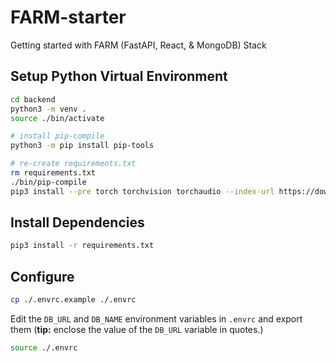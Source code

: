 # FARM-starter
Getting started with FARM (FastAPI, React, &amp; MongoDB) Stack

## Setup Python Virtual Environment

```bash
cd backend
python3 -m venv .
source ./bin/activate
```

```bash
# install pip-compile
python3 -m pip install pip-tools

# re-create requirements.txt
rm requirements.txt
./bin/pip-compile
pip3 install --pre torch torchvision torchaudio --index-url https://download.pytorch.org/whl/nightly/cpu

```

## Install Dependencies

```bash
pip3 install -r requirements.txt
```

## Configure

```bash
cp ./.envrc.example ./.envrc
```

Edit the `DB_URL` and `DB_NAME` environment variables in `.envrc` and export them (**tip:** enclose the value of the `DB_URL` variable in quotes.)

```bash
source ./.envrc
```
